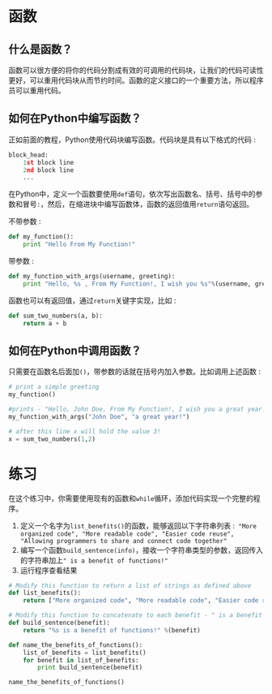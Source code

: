 # 函数

## 什么是函数？

函数可以很方便的将你的代码分割成有效的可调用的代码块，让我们的代码可读性更好，可以重用代码块从而节约时间。函数的定义接口的一个重要方法，所以程序员可以重用代码。

## 如何在Python中编写函数？

正如前面的教程，Python使用代码块编写函数。代码块是具有以下格式的代码 :

```python
block_head:
    1st block line
    2nd block line
    ...
```

在Python中，定义一个函数要使用`def`语句，依次写出函数名、括号、括号中的参数和冒号`:`，然后，在缩进块中编写函数体，函数的返回值用`return`语句返回。

不带参数 :

```python
def my_function():
    print "Hello From My Function!"
```

带参数 :

```python
def my_function_with_args(username, greeting):
    print "Hello, %s , From My Function!, I wish you %s"%(username, greeting)
```

函数也可以有返回值，通过`return`关键字实现，比如 :

```python
def sum_two_numbers(a, b):
    return a + b
```

## 如何在Python中调用函数？

只需要在函数名后面加`()`，带参数的话就在括号内加入参数。比如调用上述函数 :

```python
# print a simple greeting
my_function()

#prints - "Hello, John Doe, From My Function!, I wish you a great year!"
my_function_with_args("John Doe", "a great year!")

# after this line x will hold the value 3!
x = sum_two_numbers(1,2)
```

# 练习

在这个练习中，你需要使用现有的函数和`while`循环，添加代码实现一个完整的程序。

1. 定义一个名字为`list_benefits()`的函数，能够返回以下字符串列表 :` "More organized code", "More readable code", "Easier code reuse", "Allowing programmers to share and connect code together"`
2. 编写一个函数`build_sentence(info)`，接收一个字符串类型的参数，返回传入的字符串加上`" is a benefit of functions!"`
3. 运行程序查看结果

```python
# Modify this function to return a list of strings as defined above
def list_benefits():
    return ["More organized code", "More readable code", "Easier code reuse", "Allowing programmers to share and connect code together"]

# Modify this function to concatenate to each benefit - " is a benefit of functions!"
def build_sentence(benefit):
    return "%s is a benefit of functions!" %(benefit)

def name_the_benefits_of_functions():
    list_of_benefits = list_benefits()
    for benefit in list_of_benefits:
        print build_sentence(benefit)

name_the_benefits_of_functions()


```
